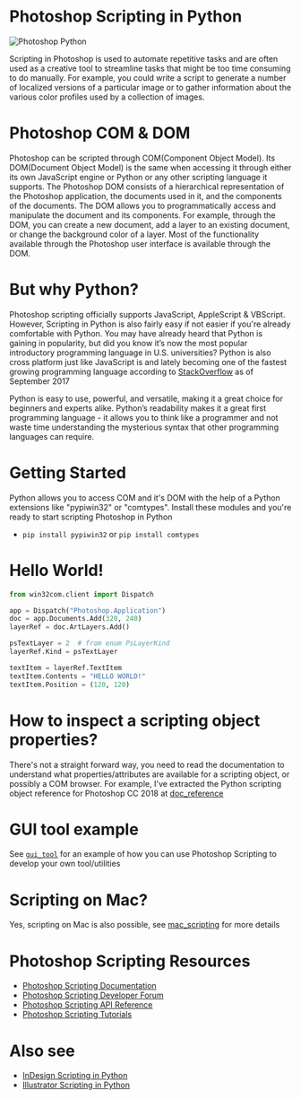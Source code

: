 # Photoshop Scripting in Python
![](https://i.imgur.com/8wOWcPX.png "Photoshop Python")

Scripting in Photoshop is used to automate repetitive tasks and are often used as a creative tool to streamline tasks that might be too
time consuming to do manually. For example, you could write a script to generate a number of localized
versions of a particular image or to gather information about the various color profiles used by a collection
of images.

# Photoshop COM & DOM
Photoshop can be scripted through COM(Component Object Model). Its DOM(Document Object Model) is the same when accessing it through either its own JavaScript engine or Python or any other scripting language it supports. The Photoshop DOM consists of a hierarchical representation of the Photoshop application, the documents used in it, and the components of the documents. The DOM allows you to programmatically access and manipulate the document and its components. For example, through the DOM, you can create
a new document, add a layer to an existing document, or change the background color of a layer. Most of
the functionality available through the Photoshop user interface is available through the DOM.

# But why Python?
Photoshop scripting officially supports JavaScript, AppleScript & VBScript. However, Scripting in Python is also fairly easy if not easier if you're already comfortable with Python. You may have already heard that Python is gaining in popularity, but did you know it’s now the most popular introductory programming language in U.S. universities? Python is also cross platform just like JavaScript is and lately becoming one of the fastest growing programming language according to [StackOverflow](https://stackoverflow.blog/2017/09/06/incredible-growth-python) as of September 2017

Python is easy to use, powerful, and versatile, making it a great choice for beginners and experts alike. Python’s readability makes it a great first programming language - it allows you to think like a programmer and not waste time understanding the mysterious syntax that other programming languages can require.

# Getting Started
Python allows you to access COM and it's DOM with the help of a Python extensions like  "pypiwin32" or "comtypes". Install these modules and you're ready to start scripting Photoshop in Python

* `pip install pypiwin32` or `pip install comtypes`

# Hello World!
```python
from win32com.client import Dispatch

app = Dispatch("Photoshop.Application")
doc = app.Documents.Add(320, 240)
layerRef = doc.ArtLayers.Add()

psTextLayer = 2  # from enum PsLayerKind
layerRef.Kind = psTextLayer

textItem = layerRef.TextItem
textItem.Contents = "HELLO WORLD!"
textItem.Position = (120, 120)
```
# How to inspect a scripting object properties?
There's not a straight forward way, you need to read the documentation to understand what properties/attributes are available for a scripting object, or possibly a COM browser. For example, I've extracted the Python scripting object reference for Photoshop CC 2018 at [doc_reference](https://github.com/lohriialo/photoshop-scripting-python/tree/master/doc_reference)

# GUI tool example
See [`gui_tool`](https://github.com/lohriialo/photoshop-scripting-python/tree/master/gui_tool_example) for an example of how you can use Photoshop Scripting to develop your own tool/utilities

# Scripting on Mac?
Yes, scripting on Mac is also possible, see [mac_scripting](https://github.com/lohriialo/photoshop-scripting-python/tree/master/mac_scripting) for more details

# Photoshop Scripting Resources
* [Photoshop Scripting Documentation](https://www.adobe.com/devnet/photoshop/scripting.html)
* [Photoshop Scripting Developer Forum](https://forums.adobe.com/community/photoshop/photoshop_scripting)
* [Photoshop Scripting API Reference](https://www.adobe.com/devnet/photoshop/scripting.html)
* [Photoshop Scripting Tutorials](https://www.youtube.com/playlist?list=PLUEniN8BpU8-Qmjyv3zyWaNvDYwJOJZ4m)

# Also see
* [InDesign Scripting in Python](https://github.com/lohriialo/indesign-scripting-python)
* [Illustrator Scripting in Python](https://github.com/lohriialo/illustrator-scripting-python)
